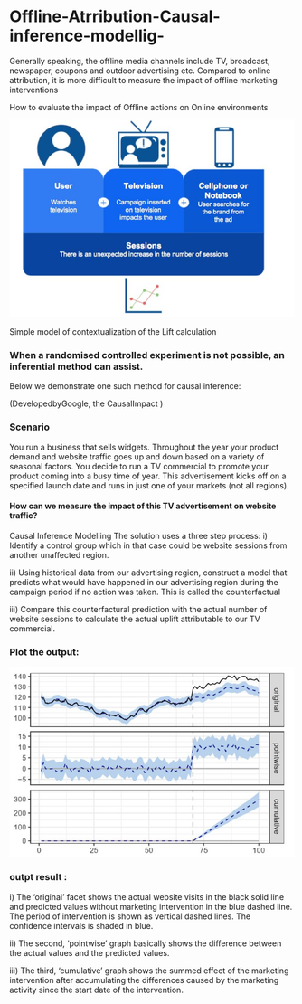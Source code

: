 # Offline-Atrribution-Causal-inference-modellig-

Generally speaking, the offline media channels include TV, broadcast, newspaper, coupons and outdoor advertising etc.
Compared to online attribution, it is more difficult to measure the impact of offline marketing interventions

How to evaluate the impact of Offline actions on Online environments

![](off.JPG)

Simple model of contextualization of the Lift calculation

### When a randomised controlled experiment is not possible, an inferential method can assist.
Below we demonstrate one such method for causal inference:

(DevelopedbyGoogle, the CausalImpact )

### Scenario
You run a business that sells widgets. Throughout the year your product demand and website traffic goes up and down based on a variety of seasonal factors. You decide to run a TV commercial to promote your product coming into a busy time of year. This advertisement kicks off on a specified launch date and runs in just one of your markets (not all regions). 

#### How can we measure the impact of this TV advertisement on website traffic? 

Causal Inference Modelling
The solution uses a three step process:
i)  Identify a control group which in that case could be website sessions from another unaffected region.

ii) Using historical data from our advertising region, construct a model that predicts what would have happened in our advertising region during the campaign period if no action was taken. This is called the counterfactual

iii) Compare this counterfactural prediction with the actual number of website sessions to calculate the actual uplift attributable to our TV commercial.

### Plot the output:

![](out1.JPG)

### outpt result :
i) The ‘original’ facet shows the actual website visits in the black solid line and predicted values without marketing intervention in the blue dashed line. The period of intervention is shown as vertical dashed lines. The confidence intervals is shaded in blue.

ii) The second, ‘pointwise’ graph basically shows the difference between the actual values and the predicted values.

iii) The third, ‘cumulative’ graph shows the summed effect of the marketing intervention after accumulating the differences caused by the marketing activity since the start date of the intervention.

